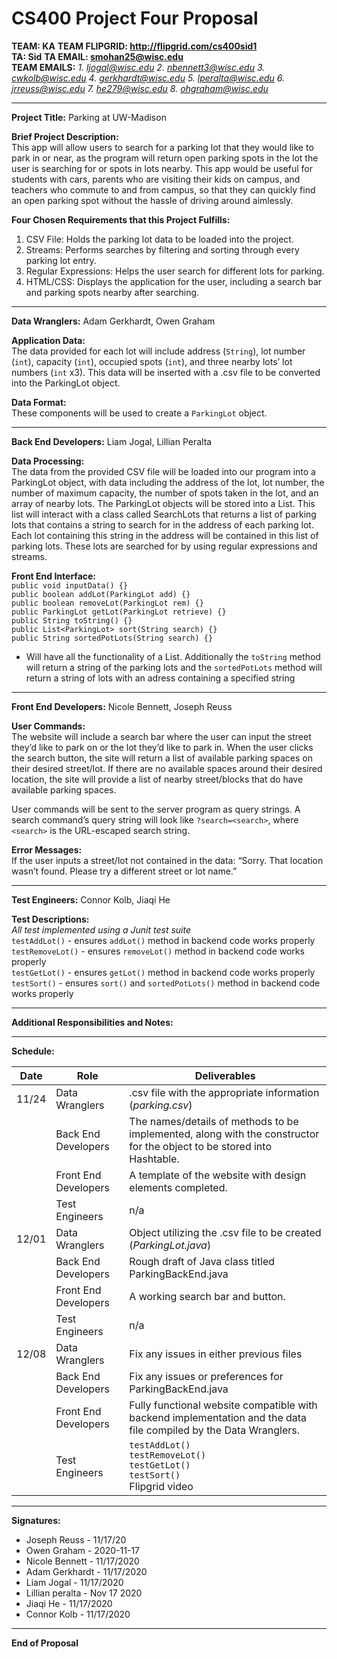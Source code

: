 # CS400 Project Four Proposal
**TEAM: KA**
**TEAM FLIPGRID: http://flipgrid.com/cs400sid1**
<br>
**TA: Sid**
**TA EMAIL: smohan25@wisc.edu**
<br>
**TEAM EMAILS:** *1. ljogal@wisc.edu 2. nbennett3@wisc.edu 3. cwkolb@wisc.edu 4. gerkhardt@wisc.edu 5. lperalta@wisc.edu 6. jrreuss@wisc.edu 7. he279@wisc.edu 8. ohgraham@wisc.edu*

---

**Project Title:** Parking at UW-Madison

**Brief Project Description:** <br>
This app will allow users to search for a parking lot that they would like to park in or near, as the program will return open parking spots in the lot the user is searching for or spots in lots nearby. This app would be useful for students with cars, parents who are visiting their kids on campus, and teachers who commute to and from campus, so that they can quickly find an open parking spot without the hassle of driving around aimlessly.

**Four Chosen Requirements that this Project Fulfills:** <br>
1. CSV File: Holds the parking lot data to be loaded into the project.
2. Streams: Performs searches by filtering and sorting through every parking lot entry.
3. Regular Expressions: Helps the user search for different lots for parking.
4. HTML/CSS: Displays the application for the user, including a search bar and parking spots nearby after searching.

---

**Data Wranglers:** Adam Gerkhardt, Owen Graham

**Application Data:** <br>
The data provided for each lot will include address (`String`), lot number (`int`), capacity (`int`), occupied spots (`int`), and three nearby lots’ lot numbers (`int` x3).
This data will be inserted with a .csv file to be converted into the ParkingLot object.

**Data Format:** <br>
These components will be used to create a `ParkingLot` object.

---

**Back End Developers:** Liam Jogal, Lillian Peralta

**Data Processing:** <br>
The data from the provided CSV file will be loaded into our program into a ParkingLot object, with data including the address of the lot, lot number, the number of maximum capacity, the number of spots taken in the lot, and an array of nearby lots. The ParkingLot objects will be stored into a List. This list will interact with a class called SearchLots that returns a list of parking lots that contains a string to search for in the address of each parking lot. Each lot containing this string in the address will be contained in this list of parking lots. These lots are searched for by using regular expressions and streams.

**Front End Interface:** <br>
`public void inputData() {} ` <br>
`public boolean addLot(ParkingLot add) {} ` <br>
`public boolean removeLot(ParkingLot rem) {}` <br>
`public ParkingLot getLot(ParkingLot retrieve) {}` <br>
`public String toString() {}` <br>
`public List<ParkingLot> sort(String search) {}` <br>
`public String sortedPotLots(String search) {}` <br>

- Will have all the functionality of a List. Additionally the `toString` method will return a string of the parking lots and the `sortedPotLots` method will return a string of lots with an adress containing a specified string

---

**Front End Developers:** Nicole Bennett, Joseph Reuss

**User Commands:** <br>
The website will include a search bar where the user can input the street they’d like to park on or the lot they’d like to park in. When the user clicks the search button, the site will return a list of available parking spaces on their desired street/lot. If there are no available spaces around their desired location, the site will provide a list of nearby street/blocks that do have available parking spaces.

User commands will be sent to the server program as query strings. A search command’s query string will look like `?search=<search>`, where `<search>` is the URL-escaped search string.

**Error Messages:** <br>
If the user inputs a street/lot not contained in the data: “Sorry. That location wasn’t found. Please try a different street or lot name.”

---

**Test Engineers:** Connor Kolb, Jiaqi He

**Test Descriptions:** <br>
*All test implemented using a Junit test suite* <br>
`testAddLot()` - ensures `addLot()` method in backend code works properly <br>
`testRemoveLot()` - ensures `removeLot()` method in backend code works properly <br>
`testGetLot()` - ensures `getLot()` method in backend code works properly <br>
`testSort()` - ensures `sort()` and `sortedPotLots()` method in backend code works properly <br>

---

**Additional Responsibilities and Notes:** <br>

---

**Schedule:** <br>

| Date  | Role                 | Deliverables
| ----- | -------------------- | ------------
| 11/24 | Data Wranglers       | .csv file with the appropriate information (*parking.csv*)
|       | Back End Developers  | The names/details of methods to be implemented, along with the constructor for the object to be stored into Hashtable.
|       | Front End Developers | A template of the website with design elements completed.
|       | Test Engineers       | n/a
| 12/01 | Data Wranglers       | Object utilizing the .csv file to be created (*ParkingLot.java*)
|       | Back End Developers  | Rough draft of Java class titled ParkingBackEnd.java
|       | Front End Developers | A working search bar and button.
|       | Test Engineers       | n/a
| 12/08 | Data Wranglers       | Fix any issues in either previous files
|       | Back End Developers  | Fix any issues or preferences for ParkingBackEnd.java
|       | Front End Developers | Fully functional website compatible with backend implementation and the data file compiled by the Data Wranglers.
|       | Test Engineers       | `testAddLot()` <br> `testRemoveLot()` <br> `testGetLot()` <br> `testSort()` <br> Flipgrid video

---

**Signatures:** <br>
- Joseph Reuss - 11/17/20
- Owen Graham - 2020-11-17
- Nicole Bennett - 11/17/2020
- Adam Gerkhardt - 11/17/2020
- Liam Jogal - 11/17/2020
- Lillian peralta - Nov 17 2020
- Jiaqi He - 11/17/2020
- Connor Kolb - 11/17/2020

---

**End of Proposal**
